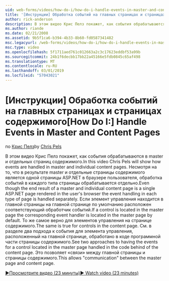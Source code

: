 ```yaml
---
uid: web-forms/videos/how-do-i/how-do-i-handle-events-in-master-and-content-pages
title: '[Инструкции] Обработка событий на главных страницах и страницах содержимого | Документация Майкрософт'
author: rick-anderson
description: В этом видео Крис Пелз покажет, как события обрабатываются в master и отдельных страниц содержимого. Несмотря на то что в результате master и отдельных контекс...
ms.author: riande
ms.date: 02/21/2008
ms.assetid: 9b5f1ca6-b394-4b33-8b60-fd0587341482
msc.legacyurl: /web-forms/videos/how-do-i/how-do-i-handle-events-in-master-and-content-pages
msc.type: video
ms.openlocfilehash: 5f1711aed761c012663a2c3c17623eddbf53a99b
ms.sourcegitcommit: 24b1f6decbb17bb22a45166e5fdb0845c65af498
ms.translationtype: MT
ms.contentlocale: ru-RU
ms.lasthandoff: 03/01/2019
ms.locfileid: "57043021"
---
```

<a name="how-do-i-handle-events-in-master-and-content-pages"></a><span data-ttu-id="992f5-104">[Инструкции] Обработка событий на главных страницах и страницах содержимого</span><span class="sxs-lookup"><span data-stu-id="992f5-104">[How Do I:] Handle Events in Master and Content Pages</span></span>
====================
<span data-ttu-id="992f5-105">по [Крис Пелз](https://twitter.com/chrispels)</span><span class="sxs-lookup"><span data-stu-id="992f5-105">by [Chris Pels](https://twitter.com/chrispels)</span></span>

<span data-ttu-id="992f5-106">В этом видео Крис Пелз покажет, как события обрабатываются в master и отдельных страниц содержимого.</span><span class="sxs-lookup"><span data-stu-id="992f5-106">In this video Chris Pels will show how events are handled in master and individual content pages.</span></span> <span data-ttu-id="992f5-107">Несмотря на то, что в результате master и отдельные страницы содержимого является одной страницы ASP.NET в браузере пользователя, обработка событий в каждого типа страницы обрабатывается отдельно.</span><span class="sxs-lookup"><span data-stu-id="992f5-107">Even though the end result of a master and individual content page is a single ASP.NET page rendered in the user's browser the event handling in each type of page is handled separately.</span></span> <span data-ttu-id="992f5-108">Если элемент управления находится в главной страницы на главной странице по умолчанию расположен соответствующий обработчик событий.</span><span class="sxs-lookup"><span data-stu-id="992f5-108">If a control is located in the master page the corresponding event handler is located in the master page by default.</span></span> <span data-ttu-id="992f5-109">То же самое верно для элементов управления на странице содержимого.</span><span class="sxs-lookup"><span data-stu-id="992f5-109">The same is true for controls in the content page.</span></span> <span data-ttu-id="992f5-110">См. в разделе два подхода к события для элемента управления, расположенный на главной странице, обработано в коде программной части страницы содержимого.</span><span class="sxs-lookup"><span data-stu-id="992f5-110">See two approaches to having the events for a control located in the master page handled in the code behind of the content page.</span></span> <span data-ttu-id="992f5-111">Это позволяет «связи» между главной страницы и страницы содержимого.</span><span class="sxs-lookup"><span data-stu-id="992f5-111">This allows "communication" between the master page and content page.</span></span>

[<span data-ttu-id="992f5-112">&#9654;Просмотрите видео (23 минуты)</span><span class="sxs-lookup"><span data-stu-id="992f5-112">&#9654; Watch video (23 minutes)</span></span>](https://channel9.msdn.com/Blogs/ASP-NET-Site-Videos/how-do-i-handle-events-in-master-and-content-pages)
